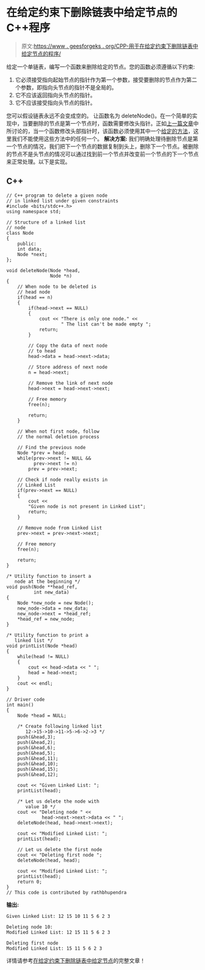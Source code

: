 # 在给定约束下删除链表中给定节点的 C++程序

> 原文:[https://www . geesforgeks . org/CPP-用于在给定约束下删除链表中给定节点的程序/](https://www.geeksforgeeks.org/cpp-program-for-deleting-a-given-node-in-linked-list-under-given-constraints/)

给定一个单链表，编写一个函数来删除给定的节点。您的函数必须遵循以下约束:

1.  它必须接受指向起始节点的指针作为第一个参数，接受要删除的节点作为第二个参数，即指向头节点的指针不是全局的。
2.  它不应该返回指向头节点的指针。
3.  它不应该接受指向头节点的指针。

您可以假设链表永远不会变成空的。
让函数名为 deleteNode()。在一个简单的实现中，当要删除的节点是第一个节点时，函数需要修改头指针。正如[上一篇文章](https://www.geeksforgeeks.org/how-to-write-functions-that-modify-the-head-pointer-of-a-linked-list/)中所讨论的，当一个函数修改头部指针时，该函数必须使用其中一个[给定的方法](https://www.geeksforgeeks.org/how-to-write-functions-that-modify-the-head-pointer-of-a-linked-list/)，这里我们不能使用这些方法中的任何一个。
**解决方案:**
我们明确处理待删除节点是第一个节点的情况，我们把下一个节点的数据复制到头上，删除下一个节点。被删除的节点不是头节点的情况可以通过找到前一个节点并改变前一个节点的下一个节点来正常处理。以下是实现。

## C++

```
// C++ program to delete a given node
// in linked list under given constraints
#include <bits/stdc++.h>
using namespace std;

// Structure of a linked list 
// node 
class Node 
{ 
    public:
    int data; 
    Node *next; 
}; 

void deleteNode(Node *head, 
                Node *n) 
{ 
    // When node to be deleted is 
    // head node 
    if(head == n) 
    { 
        if(head->next == NULL) 
        { 
            cout << "There is only one node." <<
                    " The list can't be made empty "; 
            return; 
        } 

        // Copy the data of next node 
        // to head 
        head->data = head->next->data; 

        // Store address of next node 
        n = head->next; 

        // Remove the link of next node 
        head->next = head->next->next; 

        // Free memory 
        free(n); 

        return; 
    } 

    // When not first node, follow 
    // the normal deletion process 

    // Find the previous node 
    Node *prev = head; 
    while(prev->next != NULL && 
          prev->next != n) 
        prev = prev->next; 

    // Check if node really exists in 
    // Linked List 
    if(prev->next == NULL) 
    { 
        cout << 
        "Given node is not present in Linked List"; 
        return; 
    } 

    // Remove node from Linked List 
    prev->next = prev->next->next; 

    // Free memory 
    free(n); 

    return; 
} 

/* Utility function to insert a 
   node at the beginning */
void push(Node **head_ref, 
          int new_data) 
{ 
    Node *new_node = new Node();
    new_node->data = new_data; 
    new_node->next = *head_ref; 
    *head_ref = new_node; 
} 

/* Utility function to print a 
   linked list */
void printList(Node *head) 
{ 
    while(head != NULL) 
    { 
        cout << head->data << " "; 
        head = head->next; 
    } 
    cout << endl;
} 

// Driver code
int main() 
{ 
    Node *head = NULL; 

    /* Create following linked list 
       12->15->10->11->5->6->2->3 */
    push(&head,3); 
    push(&head,2); 
    push(&head,6); 
    push(&head,5); 
    push(&head,11); 
    push(&head,10); 
    push(&head,15); 
    push(&head,12); 

    cout << "Given Linked List: "; 
    printList(head); 

    /* Let us delete the node with 
       value 10 */
    cout << "Deleting node " << 
             head->next->next->data << " "; 
    deleteNode(head, head->next->next); 

    cout << "Modified Linked List: "; 
    printList(head); 

    // Let us delete the first node 
    cout << "Deleting first node "; 
    deleteNode(head, head); 

    cout << "Modified Linked List: "; 
    printList(head); 
    return 0; 
} 
// This code is contributed by rathbhupendra
```

**输出:**

```
Given Linked List: 12 15 10 11 5 6 2 3

Deleting node 10:
Modified Linked List: 12 15 11 5 6 2 3

Deleting first node
Modified Linked List: 15 11 5 6 2 3
```

详情请参考[在给定约束下删除链表中给定节点](https://www.geeksforgeeks.org/delete-a-given-node-in-linked-list-under-given-constraints/)的完整文章！